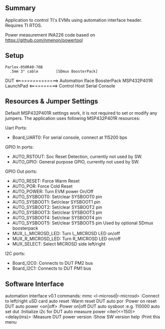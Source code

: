 ## Summary

Application to control TI's EVMs using automation interface header.
Requires TI RTOS.

Power measurement INA226 code based on https://github.com/nmenon/powertool

## Setup

    Parlex-050R40-76B                               
      .5mm 3" cable        [SDmux BoosterPack]       
  DUT <===============> Automation Iface BoosterPack 
                           MSP432P401R LaunchPad <==========> Control Host
                                                    Serial
                                                    Console
  

## Resources & Jumper Settings
Default MSP432P401R settings work, it is not required to set or modify any jumpers.
The application uses following MSP432P401R resources:

Uart Ports:
* Board_UART0: For serial console, connect at 115200 bps

GPIO In ports:
* AUTO_RSTOUT: Soc Reset Detection, currently not used by SW.
* AUTO_GPIO:   General purpose GPIO, currently not used by SW.

GPIO Out ports:
* AUTO_RESET: Force Warm Reset
* AUTO_POR:   Force Cold Reset
* AUTO_POWER: Turn EVM power On/Off 
* AUTO_SYSBOOT0: Set/clear SYSBOOT0 pin
* AUTO_SYSBOOT1: Set/clear SYSBOOT1 pin
* AUTO_SYSBOOT2: Set/clear SYSBOOT2 pin
* AUTO_SYSBOOT3: Set/clear SYSBOOT3 pin
* AUTO_SYSBOOT4: Set/clear SYSBOOT4 pin
* AUTO_SYSBOOT5: Set/clear SYSBOOT5 pin
 Used by optional SDmux boosterpack
 * MUX_L_MICROSD_LED: Turn L_MICROSD LED on/off
 * MUX_R_MICROSD_LED: Turn R_MICROSD LED on/off
 * MUX_SELECT: Select MICROSD side left/right

I2C ports:
* Board_I2C0: Connects to DUT PM2 bus
* Board_I2C1: Connects to DUT PM1 bus

## Software Interface
automation interface v0.1 commands:
 mmc <l-microsd|r-microsd>                      :Connect to left/right uSD card
 auto reset                                     :Warm reset DUT
 auto por                                       :Power on reset DUT
 auto power <on|off>                            :Power on|off DUT
 auto sysboot <setting>                         :e.g. 110000
 auto set dut <DUT type>                        :Initialize i2c for DUT
 auto measure power <iter(<=150)> <delay(ms)>   :Measure DUT power
 version                                        :Show SW version
 help                                           :Print this menu

